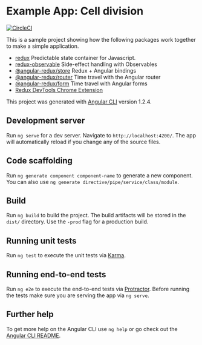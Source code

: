 # Example App: Cell division

[![CircleCI](https://circleci.com/gh/angular-redux/example-app.svg?style=svg)](https://circleci.com/gh/angular-redux/example-app)

This is a sample project showing how the following packages work together to make a simple
application.

* [redux](https://github.com/reactjs/redux) Predictable state container for Javascript.
* [redux-observable](https://github.com/redux-observable/redux-observable) Side-effect handling with Observables
* [@angular-redux/store](https://github.com/angular-redux/store) Redux + Angular bindings
* [@angular-redux/router](https://github.com/angular-redux/router) Time travel with the Angular router
* [@angular-redux/form](https://github.com/angular-redux/form) Time travel with Angular forms
* [Redux DevTools Chrome Extension](https://github.com/zalmoxisus/redux-devtools-extension)

This project was generated with [Angular CLI](https://github.com/angular/angular-cli) version 1.2.4.

## Development server
Run `ng serve` for a dev server. Navigate to `http://localhost:4200/`. The app will automatically reload if you change any of the source files.

## Code scaffolding

Run `ng generate component component-name` to generate a new component. You can also use `ng generate directive/pipe/service/class/module`.

## Build

Run `ng build` to build the project. The build artifacts will be stored in the `dist/` directory. Use the `-prod` flag for a production build.

## Running unit tests

Run `ng test` to execute the unit tests via [Karma](https://karma-runner.github.io).

## Running end-to-end tests

Run `ng e2e` to execute the end-to-end tests via [Protractor](http://www.protractortest.org/).
Before running the tests make sure you are serving the app via `ng serve`.

## Further help

To get more help on the Angular CLI use `ng help` or go check out the [Angular CLI README](https://github.com/angular/angular-cli/blob/master/README.md).
